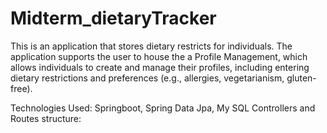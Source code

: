 # Midterm_dietaryTracker
	
 This is an application that stores dietary restricts for individuals. The application supports the user to house the a  Profile Management, which allows individuals to create and manage their profiles, including entering dietary restrictions and preferences (e.g., allergies, vegetarianism, gluten-free).

Technologies Used: Springboot, Spring Data Jpa, My SQL Controllers and Routes structure: 
